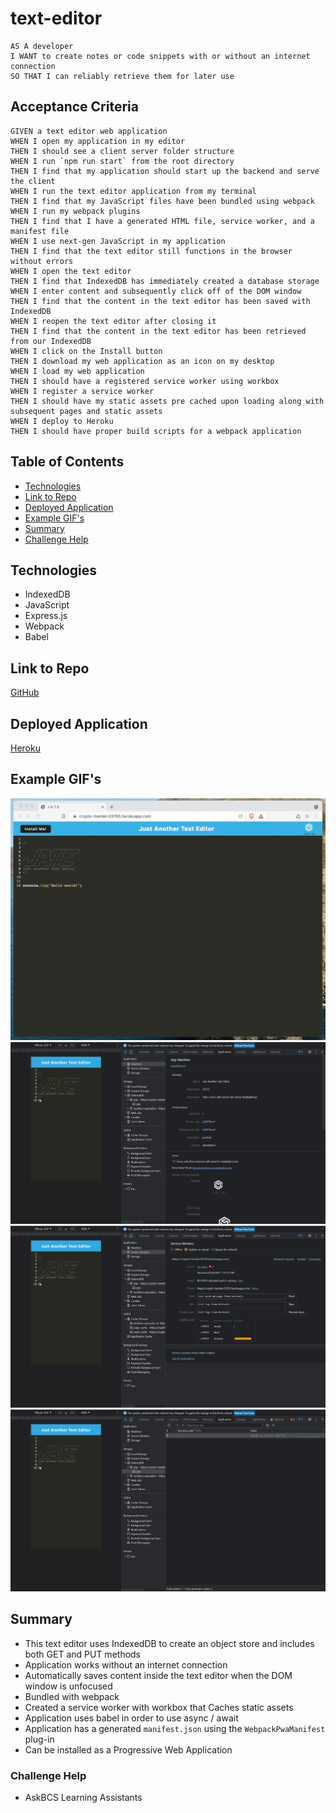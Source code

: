 # text-editor
```
AS A developer
I WANT to create notes or code snippets with or without an internet connection
SO THAT I can reliably retrieve them for later use
```

## Acceptance Criteria 
```
GIVEN a text editor web application
WHEN I open my application in my editor
THEN I should see a client server folder structure
WHEN I run `npm run start` from the root directory
THEN I find that my application should start up the backend and serve the client
WHEN I run the text editor application from my terminal
THEN I find that my JavaScript files have been bundled using webpack
WHEN I run my webpack plugins
THEN I find that I have a generated HTML file, service worker, and a manifest file
WHEN I use next-gen JavaScript in my application
THEN I find that the text editor still functions in the browser without errors
WHEN I open the text editor
THEN I find that IndexedDB has immediately created a database storage
WHEN I enter content and subsequently click off of the DOM window
THEN I find that the content in the text editor has been saved with IndexedDB
WHEN I reopen the text editor after closing it
THEN I find that the content in the text editor has been retrieved from our IndexedDB
WHEN I click on the Install button
THEN I download my web application as an icon on my desktop
WHEN I load my web application
THEN I should have a registered service worker using workbox
WHEN I register a service worker
THEN I should have my static assets pre cached upon loading along with subsequent pages and static assets
WHEN I deploy to Heroku
THEN I should have proper build scripts for a webpack application
```

## Table of Contents

* [Technologies](#technologies)
* [Link to Repo](#link-to-repo)
* [Deployed Application](#deployed-application)
* [Example GIF's](#example-gifs)
* [Summary](#summary)
* [Challenge Help](#challenge-help)

## Technologies 
* IndexedDB
* JavaScript
* Express.js
* Webpack
* Babel

## Link to Repo
[GitHub](https://github.com/sarahlang9800/text-editor)

## Deployed Application
[Heroku](https://sarah-lang-text-editor.herokuapp.com/)

## Example GIF's 
![Example Animations](/Assets/00-demo.gif)
![Example Animations](/Assets/01-manifest.png)
![Example Animations](/Assets/02-service-worker.png)
![Example Animations](/Assets/03-idb-storage.png)

## Summary
* This text editor uses IndexedDB to create an object store and includes both GET and PUT methods
* Application works without an internet connection
* Automatically saves content inside the text editor when the DOM window is unfocused
* Bundled with webpack
* Created a service worker with workbox that Caches static assets
* Application uses babel in order to use async / await
* Application has a generated `manifest.json` using the `WebpackPwaManifest` plug-in
* Can be installed as a Progressive Web Application

### Challenge Help
* AskBCS Learning Assistants
